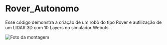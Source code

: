 # Rover_Autonomo

Esse código demonstra a criação de um robô do tipo Rover e autilização de um LIDAR 3D com 10 Layers no simulador Webots.

![Foto da montagem](./imagens/image1.jpg)
